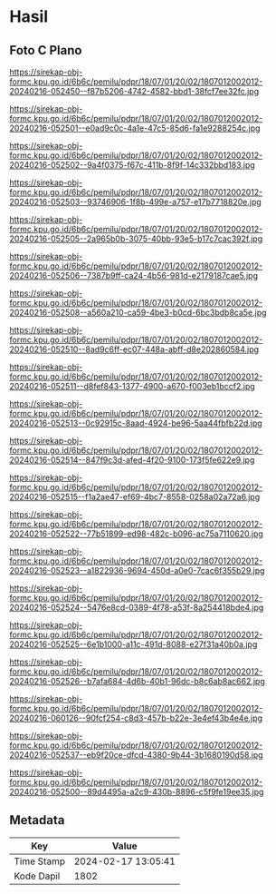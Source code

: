 # Hasil

## Foto C Plano

https://sirekap-obj-formc.kpu.go.id/6b6c/pemilu/pdpr/18/07/01/20/02/1807012002012-20240216-052450--f87b5206-4742-4582-bbd1-38fcf7ee32fc.jpg

https://sirekap-obj-formc.kpu.go.id/6b6c/pemilu/pdpr/18/07/01/20/02/1807012002012-20240216-052501--e0ad9c0c-4a1e-47c5-85d6-fa1e9288254c.jpg

https://sirekap-obj-formc.kpu.go.id/6b6c/pemilu/pdpr/18/07/01/20/02/1807012002012-20240216-052502--9a4f0375-f67c-411b-8f9f-14c332bbd183.jpg

https://sirekap-obj-formc.kpu.go.id/6b6c/pemilu/pdpr/18/07/01/20/02/1807012002012-20240216-052503--93746906-1f8b-499e-a757-e17b7718820e.jpg

https://sirekap-obj-formc.kpu.go.id/6b6c/pemilu/pdpr/18/07/01/20/02/1807012002012-20240216-052505--2a965b0b-3075-40bb-93e5-b17c7cac392f.jpg

https://sirekap-obj-formc.kpu.go.id/6b6c/pemilu/pdpr/18/07/01/20/02/1807012002012-20240216-052506--7387b9ff-ca24-4b56-981d-e2179187cae5.jpg

https://sirekap-obj-formc.kpu.go.id/6b6c/pemilu/pdpr/18/07/01/20/02/1807012002012-20240216-052508--a560a210-ca59-4be3-b0cd-6bc3bdb8ca5e.jpg

https://sirekap-obj-formc.kpu.go.id/6b6c/pemilu/pdpr/18/07/01/20/02/1807012002012-20240216-052510--8ad9c6ff-ec07-448a-abff-d8e202860584.jpg

https://sirekap-obj-formc.kpu.go.id/6b6c/pemilu/pdpr/18/07/01/20/02/1807012002012-20240216-052511--d8fef843-1377-4900-a670-f003eb1bccf2.jpg

https://sirekap-obj-formc.kpu.go.id/6b6c/pemilu/pdpr/18/07/01/20/02/1807012002012-20240216-052513--0c92915c-8aad-4924-be96-5aa44fbfb22d.jpg

https://sirekap-obj-formc.kpu.go.id/6b6c/pemilu/pdpr/18/07/01/20/02/1807012002012-20240216-052514--847f9c3d-afed-4f20-9100-173f5fe622e9.jpg

https://sirekap-obj-formc.kpu.go.id/6b6c/pemilu/pdpr/18/07/01/20/02/1807012002012-20240216-052515--f1a2ae47-ef69-4bc7-8558-0258a02a72a6.jpg

https://sirekap-obj-formc.kpu.go.id/6b6c/pemilu/pdpr/18/07/01/20/02/1807012002012-20240216-052522--77b51899-ed98-482c-b096-ac75a7110620.jpg

https://sirekap-obj-formc.kpu.go.id/6b6c/pemilu/pdpr/18/07/01/20/02/1807012002012-20240216-052523--a1822936-9694-450d-a0e0-7cac6f355b29.jpg

https://sirekap-obj-formc.kpu.go.id/6b6c/pemilu/pdpr/18/07/01/20/02/1807012002012-20240216-052524--5476e8cd-0389-4f78-a53f-8a254418bde4.jpg

https://sirekap-obj-formc.kpu.go.id/6b6c/pemilu/pdpr/18/07/01/20/02/1807012002012-20240216-052525--6e1b1000-a11c-491d-8088-e27f31a40b0a.jpg

https://sirekap-obj-formc.kpu.go.id/6b6c/pemilu/pdpr/18/07/01/20/02/1807012002012-20240216-052526--b7afa684-4d6b-40b1-96dc-b8c6ab8ac662.jpg

https://sirekap-obj-formc.kpu.go.id/6b6c/pemilu/pdpr/18/07/01/20/02/1807012002012-20240216-060126--90fcf254-c8d3-457b-b22e-3e4ef43b4e4e.jpg

https://sirekap-obj-formc.kpu.go.id/6b6c/pemilu/pdpr/18/07/01/20/02/1807012002012-20240216-052537--eb9f20ce-dfcd-4380-9b44-3b1680190d58.jpg

https://sirekap-obj-formc.kpu.go.id/6b6c/pemilu/pdpr/18/07/01/20/02/1807012002012-20240216-052500--89d4495a-a2c9-430b-8896-c5f9fe19ee35.jpg


## Metadata

| Key        | Value               |
| ---------- | ------------------- |
| Time Stamp | 2024-02-17 13:05:41 |
| Kode Dapil | 1802                |



